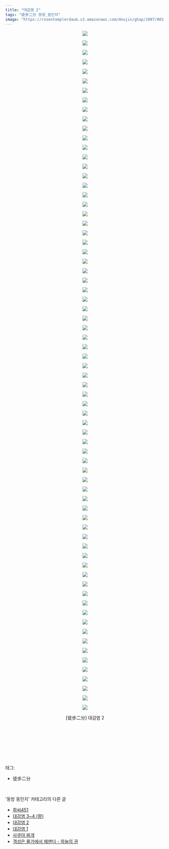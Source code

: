 ```yaml
---
title: "대감염 2"
tags: "徒歩二分 동방_동인지"
image: "https://rosentemplerdaum.s3.amazonaws.com/doujin/ghap/1087/001.jpg"
---
```

<div class="article">
<p style="text-align: center; clear: none; float: none;"><img src="{{ site.imgserver10 }}/ghap/1087/001.jpg"/></p>
<p style="text-align: center; clear: none; float: none;"><img src="{{ site.imgserver10 }}/ghap/1087/002.jpg"/></p>
<p style="text-align: center; clear: none; float: none;"><img src="{{ site.imgserver10 }}/ghap/1087/003.jpg"/></p>
<p style="text-align: center; clear: none; float: none;"><img src="{{ site.imgserver10 }}/ghap/1087/004.jpg"/></p>
<p style="text-align: center; clear: none; float: none;"><img src="{{ site.imgserver10 }}/ghap/1087/005.jpg"/></p>
<p style="text-align: center; clear: none; float: none;"><img src="{{ site.imgserver10 }}/ghap/1087/006.jpg"/></p>
<p style="text-align: center; clear: none; float: none;"><img src="{{ site.imgserver10 }}/ghap/1087/007.jpg"/></p>
<p style="text-align: center; clear: none; float: none;"><img src="{{ site.imgserver10 }}/ghap/1087/008.jpg"/></p>
<p style="text-align: center; clear: none; float: none;"><img src="{{ site.imgserver10 }}/ghap/1087/009.jpg"/></p>
<p style="text-align: center; clear: none; float: none;"><img src="{{ site.imgserver10 }}/ghap/1087/010.jpg"/></p>
<p style="text-align: center; clear: none; float: none;"><img src="{{ site.imgserver10 }}/ghap/1087/011.jpg"/></p>
<p style="text-align: center; clear: none; float: none;"><img src="{{ site.imgserver10 }}/ghap/1087/012.jpg"/></p>
<p style="text-align: center; clear: none; float: none;"><img src="{{ site.imgserver10 }}/ghap/1087/013.jpg"/></p>
<p style="text-align: center; clear: none; float: none;"><img src="{{ site.imgserver10 }}/ghap/1087/014.jpg"/></p>
<p style="text-align: center; clear: none; float: none;"><img src="{{ site.imgserver10 }}/ghap/1087/015.jpg"/></p>
<p style="text-align: center; clear: none; float: none;"><img src="{{ site.imgserver10 }}/ghap/1087/016.jpg"/></p>
<p style="text-align: center; clear: none; float: none;"><img src="{{ site.imgserver10 }}/ghap/1087/017.jpg"/></p>
<p style="text-align: center; clear: none; float: none;"><img src="{{ site.imgserver10 }}/ghap/1087/018.jpg"/></p>
<p style="text-align: center; clear: none; float: none;"><img src="{{ site.imgserver10 }}/ghap/1087/019.jpg"/></p>
<p style="text-align: center; clear: none; float: none;"><img src="{{ site.imgserver10 }}/ghap/1087/020.jpg"/></p>
<p style="text-align: center; clear: none; float: none;"><img src="{{ site.imgserver10 }}/ghap/1087/021.jpg"/></p>
<p style="text-align: center; clear: none; float: none;"><img src="{{ site.imgserver10 }}/ghap/1087/022.jpg"/></p>
<p style="text-align: center; clear: none; float: none;"><img src="{{ site.imgserver10 }}/ghap/1087/023.jpg"/></p>
<p style="text-align: center; clear: none; float: none;"><img src="{{ site.imgserver10 }}/ghap/1087/024.jpg"/></p>
<p style="text-align: center; clear: none; float: none;"><img src="{{ site.imgserver10 }}/ghap/1087/025.jpg"/></p>
<p style="text-align: center; clear: none; float: none;"><img src="{{ site.imgserver10 }}/ghap/1087/026.jpg"/></p>
<p style="text-align: center; clear: none; float: none;"><img src="{{ site.imgserver10 }}/ghap/1087/027.jpg"/></p>
<p style="text-align: center; clear: none; float: none;"><img src="{{ site.imgserver10 }}/ghap/1087/028.jpg"/></p>
<p style="text-align: center; clear: none; float: none;"><img src="{{ site.imgserver10 }}/ghap/1087/029.jpg"/></p>
<p style="text-align: center; clear: none; float: none;"><img src="{{ site.imgserver10 }}/ghap/1087/030.jpg"/></p>
<p style="text-align: center; clear: none; float: none;"><img src="{{ site.imgserver10 }}/ghap/1087/031.jpg"/></p>
<p style="text-align: center; clear: none; float: none;"><img src="{{ site.imgserver10 }}/ghap/1087/032.jpg"/></p>
<p style="text-align: center; clear: none; float: none;"><img src="{{ site.imgserver10 }}/ghap/1087/033.jpg"/></p>
<p style="text-align: center; clear: none; float: none;"><img src="{{ site.imgserver10 }}/ghap/1087/034.jpg"/></p>
<p style="text-align: center; clear: none; float: none;"><img src="{{ site.imgserver10 }}/ghap/1087/035.jpg"/></p>
<p style="text-align: center; clear: none; float: none;"><img src="{{ site.imgserver10 }}/ghap/1087/036.jpg"/></p>
<p style="text-align: center; clear: none; float: none;"><img src="{{ site.imgserver10 }}/ghap/1087/037.jpg"/></p>
<p style="text-align: center; clear: none; float: none;"><img src="{{ site.imgserver10 }}/ghap/1087/038.jpg"/></p>
<p style="text-align: center; clear: none; float: none;"><img src="{{ site.imgserver10 }}/ghap/1087/039.jpg"/></p>
<p style="text-align: center; clear: none; float: none;"><img src="{{ site.imgserver10 }}/ghap/1087/040.jpg"/></p>
<p style="text-align: center; clear: none; float: none;"><img src="{{ site.imgserver10 }}/ghap/1087/041.jpg"/></p>
<p style="text-align: center; clear: none; float: none;"><img src="{{ site.imgserver10 }}/ghap/1087/042.jpg"/></p>
<p style="text-align: center; clear: none; float: none;"><img src="{{ site.imgserver10 }}/ghap/1087/043.jpg"/></p>
<p style="text-align: center; clear: none; float: none;"><img src="{{ site.imgserver10 }}/ghap/1087/044.jpg"/></p>
<p style="text-align: center; clear: none; float: none;"><img src="{{ site.imgserver10 }}/ghap/1087/045.jpg"/></p>
<p style="text-align: center; clear: none; float: none;"><img src="{{ site.imgserver10 }}/ghap/1087/046.jpg"/></p>
<p style="text-align: center; clear: none; float: none;"><img src="{{ site.imgserver10 }}/ghap/1087/047.jpg"/></p>
<p style="text-align: center; clear: none; float: none;"><img src="{{ site.imgserver10 }}/ghap/1087/048.jpg"/></p>
<p style="text-align: center; clear: none; float: none;"><img src="{{ site.imgserver10 }}/ghap/1087/049.jpg"/></p>
<p style="text-align: center; clear: none; float: none;"><img src="{{ site.imgserver10 }}/ghap/1087/050.jpg"/></p>
<p style="text-align: center; clear: none; float: none;"><img src="{{ site.imgserver10 }}/ghap/1087/051.jpg"/></p>
<p style="text-align: center; clear: none; float: none;"><img src="{{ site.imgserver10 }}/ghap/1087/052.jpg"/></p>
<p style="text-align: center; clear: none; float: none;"><img src="{{ site.imgserver10 }}/ghap/1087/053.jpg"/></p>
<p style="text-align: center; clear: none; float: none;"><img src="{{ site.imgserver10 }}/ghap/1087/054.jpg"/></p>
<p style="text-align: center; clear: none; float: none;"><img src="{{ site.imgserver10 }}/ghap/1087/055.jpg"/></p>
<p style="text-align: center; clear: none; float: none;"><img src="{{ site.imgserver10 }}/ghap/1087/056.jpg"/></p>
<p style="text-align: center; clear: none; float: none;"><img src="{{ site.imgserver10 }}/ghap/1087/057.jpg"/></p>
<p style="text-align: center; clear: none; float: none;"><img src="{{ site.imgserver10 }}/ghap/1087/058.jpg"/></p>
<p style="text-align: center; clear: none; float: none;"><img src="{{ site.imgserver10 }}/ghap/1087/059.jpg"/></p>
<p style="text-align: center; clear: none; float: none;"><img src="{{ site.imgserver10 }}/ghap/1087/060.jpg"/></p>
<p style="text-align: center; clear: none; float: none;"><img src="{{ site.imgserver10 }}/ghap/1087/061.jpg"/></p>
<p style="text-align: center; clear: none; float: none;"><img src="{{ site.imgserver10 }}/ghap/1087/062.jpg"/></p>
<p style="text-align: center; clear: none; float: none;"><img src="{{ site.imgserver10 }}/ghap/1087/063.jpg"/></p>
<p style="text-align: center; clear: none; float: none;"><img src="{{ site.imgserver10 }}/ghap/1087/064.jpg"/></p>
<p style="text-align: center; clear: none; float: none;"><img src="{{ site.imgserver10 }}/ghap/1087/065.jpg"/></p>
<p style="text-align: center; clear: none; float: none;"><img src="{{ site.imgserver10 }}/ghap/1087/066.jpg"/></p>
<p style="text-align: center; clear: none; float: none;"><img src="{{ site.imgserver10 }}/ghap/1087/067.jpg"/></p>
<p style="text-align: center; clear: none; float: none;"><img src="{{ site.imgserver10 }}/ghap/1087/068.jpg"/></p>
<p style="text-align: center; clear: none; float: none;"><img src="{{ site.imgserver10 }}/ghap/1087/069.jpg"/></p>
<p style="text-align: center; clear: none; float: none;"><img src="{{ site.imgserver10 }}/ghap/1087/070.jpg"/></p>
<p style="text-align: center; clear: none; float: none;"><img src="{{ site.imgserver10 }}/ghap/1087/071.jpg"/></p>
<p style="text-align: center; clear: none; float: none;"><img src="{{ site.imgserver10 }}/ghap/1087/072.jpg"/></p>
<p style="text-align: center; clear: none; float: none;">[徒歩二分] 대감염 2</p>
<p style="text-align: center; clear: none; float: none;"><br/></p>
<p style="text-align: center; clear: none; float: none;"><br/></p>
<p><br/></p>
</div><br/>
<div class="tagTrail">
<p>태그: </p>
<ul>
<li>徒歩二分</li>
</ul>
</div><br/>
<div class="another">
<p>'동방 동인지' 카테고리의 다른 글</p>
<ul>
<li><a href="/ghap_1089">화씨451</a></li>
<li><a href="/ghap_1088">대감염 3~4 (完)</a></li>
<li><a href="/ghap_1087">대감염 2</a></li>
<li><a href="/ghap_1086">대감염 1</a></li>
<li><a href="/ghap_1085">사쿠야 찌개</a></li>
<li><a href="/ghap_1084">객성은 물가에서 헤맨다 - 하늘의 권</a></li>
</ul>
</div><br/>
<div class="cb_module cb_fluid">
<div class="cb_wrt cb_profile">
</div><!-- commentList close -->
</div><br/>
